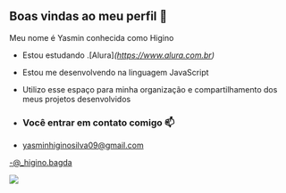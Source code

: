 ## Boas vindas ao meu perfil 👋

Meu nome é Yasmin conhecida como Higino

- Estou estudando .[Alura]_(https://www.alura.com.br)_

- Estou me desenvolvendo na linguagem JavaScript

- Utilizo esse espaço para minha organização e compartilhamento dos meus projetos desenvolvidos

- ### Você entrar em contato comigo 📫

- yasminhiginosilva09@gmail.com

-@_higino.bagda

![](https://media1.tenor.com/m/l0muoY71-zQAAAAC/minion-but.gif
)

